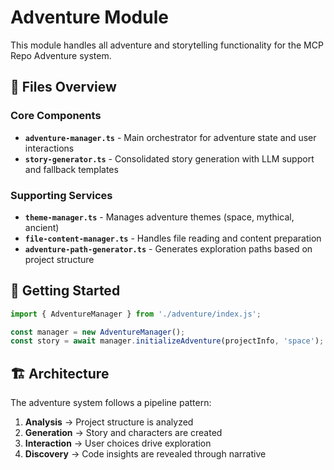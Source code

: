 # Adventure Module

This module handles all adventure and storytelling functionality for the MCP Repo Adventure system.

## 📁 Files Overview

### Core Components
- **`adventure-manager.ts`** - Main orchestrator for adventure state and user interactions
- **`story-generator.ts`** - Consolidated story generation with LLM support and fallback templates

### Supporting Services
- **`theme-manager.ts`** - Manages adventure themes (space, mythical, ancient)
- **`file-content-manager.ts`** - Handles file reading and content preparation
- **`adventure-path-generator.ts`** - Generates exploration paths based on project structure

## 🚀 Getting Started

```typescript
import { AdventureManager } from './adventure/index.js';

const manager = new AdventureManager();
const story = await manager.initializeAdventure(projectInfo, 'space');
```

## 🏗️ Architecture

The adventure system follows a pipeline pattern:
1. **Analysis** → Project structure is analyzed
2. **Generation** → Story and characters are created
3. **Interaction** → User choices drive exploration
4. **Discovery** → Code insights are revealed through narrative